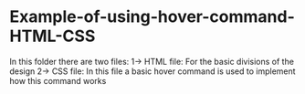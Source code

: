 # Example-of-using-hover-command-HTML-CSS

In this folder there are two files:
1-> HTML file: For the basic divisions of the design
2-> CSS file: In this file a basic hover command is used to implement how this command works

